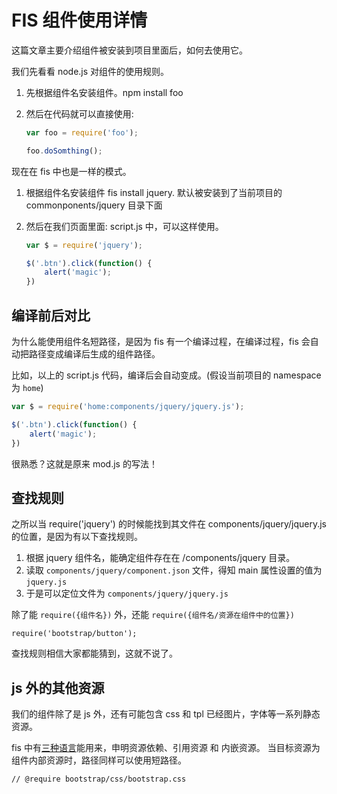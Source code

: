 FIS 组件使用详情
======================================

这篇文章主要介绍组件被安装到项目里面后，如何去使用它。

我们先看看 node.js 对组件的使用规则。

1. 先根据组件名安装组件。npm install foo
2. 然后在代码就可以直接使用:

    ```javascript
    var foo = require('foo');

    foo.doSomthing();
    ```

现在在 fis 中也是一样的模式。

1. 根据组件名安装组件 fis install jquery. 默认被安装到了当前项目的 commonponents/jquery 目录下面
2. 然后在我们页面里面: script.js 中，可以这样使用。

    ```javascript
    var $ = require('jquery');

    $('.btn').click(function() {
        alert('magic');
    })
    ```

## 编译前后对比

为什么能使用组件名短路径，是因为 fis 有一个编译过程，在编译过程，fis 会自动把路径变成编译后生成的组件路径。

比如，以上的 script.js 代码，编译后会自动变成。(假设当前项目的 namespace 为 `home`)

```javascript
var $ = require('home:components/jquery/jquery.js');

$('.btn').click(function() {
    alert('magic');
})
```

很熟悉？这就是原来 mod.js 的写法！

## 查找规则

之所以当 require('jquery') 的时候能找到其文件在 components/jquery/jquery.js 的位置，是因为有以下查找规则。

1. 根据 jquery 组件名，能确定组件存在在 /components/jquery 目录。
2. 读取 `components/jquery/component.json` 文件，得知 main 属性设置的值为 `jquery.js`
3. 于是可以定位文件为 `components/jquery/jquery.js`

除了能 `require({组件名})` 外，还能 `require({组件名/资源在组件中的位置})`

```
require('bootstrap/button');
```

查找规则相信大家都能猜到，这就不说了。

## js 外的其他资源

我们的组件除了是 js 外，还有可能包含 css 和 tpl 已经图片，字体等一系列静态资源。

fis 中有[三种语言](http://fis.baidu.com/docs/more/fis-standard.html)能用来，申明资源依赖、引用资源 和 内嵌资源。 当目标资源为组件内部资源时，路径同样可以使用短路径。

```
// @require bootstrap/css/bootstrap.css
```
